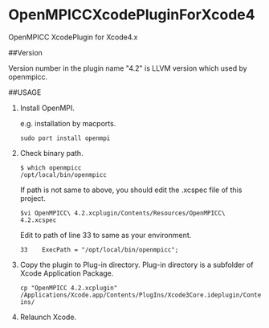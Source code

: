 OpenMPICCXcodePluginForXcode4
=============================

OpenMPICC XcodePlugin for Xcode4.x

##Version

Version number in the plugin name "4.2" is LLVM version which used by openmpicc.

##USAGE

1. Install OpenMPI.

    e.g. installation by macports.

    ```
    sudo port install openmpi
    ```


2. Check binary path.

    ```
    $ which openmpicc
    /opt/local/bin/openmpicc
    ```

    If path is not same to above, you should edit the .xcspec file of this project.

    ```
    $vi OpenMPICC\ 4.2.xcplugin/Contents/Resources/OpenMPICC\ 4.2.xcspec
    ```

    Edit to path of line 33 to same as your environment.
    ```
    33    ExecPath = "/opt/local/bin/openmpicc";
    ```

3. Copy the plugin to Plug-in directory. Plug-in directory is a subfolder of Xcode Application Package.

    ```
    cp "OpenMPICC 4.2.xcplugin"  /Applications/Xcode.app/Contents/PlugIns/Xcode3Core.ideplugin/Contents/SharedSupport/Developer/Library/Xcode/Plug-ins/
    ```

4. Relaunch Xcode.


